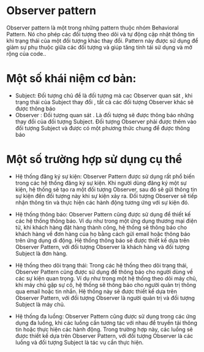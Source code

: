 # Observer pattern
Observer pattern là một trong những pattern thuộc nhóm Behavioral Pattern. Nó cho phép các đối tượng theo dõi và tự động cập nhật thông tin khi trạng thái của một đối tượng khác thay đổi. Pattern này được sử dụng để giảm sự phụ thuộc giữa các đối tượng và giúp tăng tính tái sử dụng và mở rộng của code..

# Một số khái niệm cơ bản:
- Subject: Đối tượng chủ đề là đối tượng mà cac Observer quan sát , khi trạng thái của Subject thay đổi , tất cả các đối tượng Observer khác sẽ được thông báo
- Observer : Đối tượng quan sát . Là đối tượng sẽ được thông báo những thay đổi của đối tượng Subject. Đối tượng Observer phải được thêm vào đối tượng Subject và được có một phương thức chung để được thông báo 

# Một số trường hợp sử dụng cụ thể 
- Hệ thống đăng ký sự kiện: Observer Pattern được sử dụng rất phổ biến trong các hệ thống đăng ký sự kiện. Khi người dùng đăng ký một sự kiện, hệ thống sẽ tạo ra một đối tượng Observer, sau đó sẽ gửi thông tin sự kiện đến đối tượng này khi sự kiện xảy ra. Đối tượng Observer sẽ tiếp nhận thông tin và thực hiện các hành động tương ứng với sự kiện đó.

- Hệ thống thông báo: Observer Pattern cũng được sử dụng để thiết kế các hệ thống thông báo. Ví dụ như trong một ứng dụng thương mại điện tử, khi khách hàng đặt hàng thành công, hệ thống sẽ thông báo cho khách hàng về đơn hàng của họ bằng cách gửi email hoặc thông báo trên ứng dụng di động. Hệ thống thông báo sẽ được thiết kế dựa trên Observer Pattern, với đối tượng Observer là khách hàng và đối tượng Subject là đơn hàng.

- Hệ thống theo dõi trạng thái: Trong các hệ thống theo dõi trạng thái, Observer Pattern cũng được sử dụng để thông báo cho người dùng về các sự kiện quan trọng. Ví dụ như trong một hệ thống theo dõi máy chủ, khi máy chủ gặp sự cố, hệ thống sẽ thông báo cho người quản trị thông qua email hoặc tin nhắn. Hệ thống này sẽ được thiết kế dựa trên Observer Pattern, với đối tượng Observer là người quản trị và đối tượng Subject là máy chủ.

- Hệ thống đa luồng: Observer Pattern cũng được sử dụng trong các ứng dụng đa luồng, khi các luồng cần tương tác với nhau để truyền tải thông tin hoặc thực hiện các hành động. Trong trường hợp này, các luồng sẽ được thiết kế dựa trên Observer Pattern, với đối tượng Observer là các luồng và đối tượng Subject là tác vụ cần thực hiện.